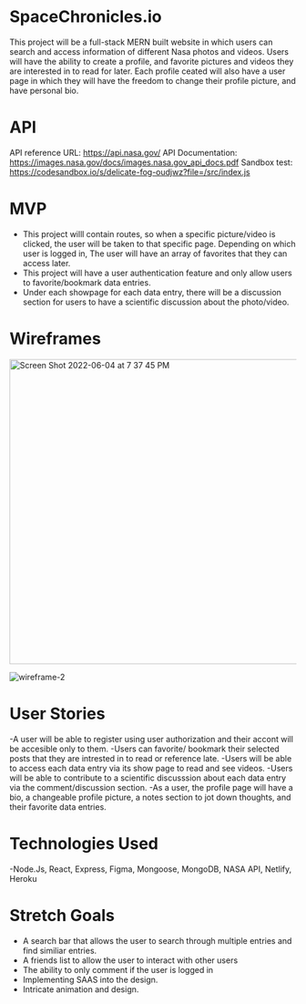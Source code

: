 # SpaceChronicles.io 
This project will be a full-stack MERN built website in which users can search and access information of different Nasa photos and videos. Users will have the ability to create a profile, and favorite pictures and videos they are interested in to read for later. Each profile ceated will also have a user page in which they will have the freedom to change their profile picture, and have personal bio.

# API
API reference URL: https://api.nasa.gov/
API Documentation: https://images.nasa.gov/docs/images.nasa.gov_api_docs.pdf
Sandbox test: https://codesandbox.io/s/delicate-fog-oudjwz?file=/src/index.js

# MVP
- This project willl contain routes, so when a specific picture/video is clicked, the user will be taken to that specific page. Depending on which user is logged in, The user will have an array of favorites that they can access later.
- This project will have a user authentication feature and only allow users to favorite/bookmark data entries.
- Under each showpage for each data entry, there will be a discussion section for users to have a scientific discussion about the photo/video.

# Wireframes
<img width="535" alt="Screen Shot 2022-06-04 at 7 37 45 PM" src="https://user-images.githubusercontent.com/99516928/172419851-5e5ee11a-0232-4f1d-ba2a-1ab628c9e9dc.png">

![wireframe-2](https://user-images.githubusercontent.com/99516928/172423716-f95cb82c-ecaa-4f69-af3d-0ff65aede0b5.jpg)

# User Stories
-A user will be able to register using user authorization and their accont will be accesible only to them.
-Users can favorite/ bookmark their selected posts that they are intrested in to read or reference late.
-Users will be able to access each data entry via its show page to read and see videos. 
-Users will be able to contribute to a scientific discusssion about each data entry via the comment/discussion section.
-As a user, the profile page will have a bio, a changeable profile picture, a notes section to jot down thoughts, and their favorite data entries.

# Technologies Used
-Node.Js, React, Express, Figma, Mongoose, MongoDB, NASA API, Netlify, Heroku

# Stretch Goals
- A search bar that allows the user to search through multiple entries and find similiar entries.
- A friends list to allow the user to interact with other users
- The ability to only comment if the user is logged in
- Implementing SAAS into the design.
- Intricate animation and design.
